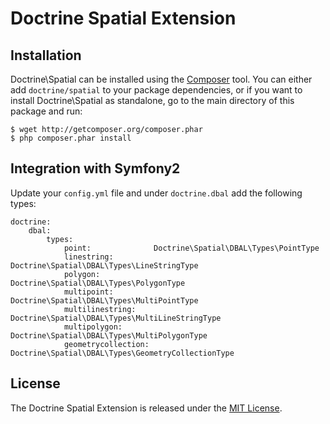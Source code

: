 # Doctrine Spatial Extension

## Installation

Doctrine\Spatial can be installed using the [Composer](http://packagist.org/) tool. You can either add `doctrine/spatial` to your package dependencies, or if you want to install Doctrine\Spatial as standalone, go to the main directory of this package and run:

    $ wget http://getcomposer.org/composer.phar
    $ php composer.phar install
    
## Integration with Symfony2

Update your `config.yml` file and under `doctrine.dbal` add the following types:

    doctrine:
        dbal:
            types:
                point:              Doctrine\Spatial\DBAL\Types\PointType
                linestring:         Doctrine\Spatial\DBAL\Types\LineStringType
                polygon:            Doctrine\Spatial\DBAL\Types\PolygonType
                multipoint:         Doctrine\Spatial\DBAL\Types\MultiPointType
                multilinestring:    Doctrine\Spatial\DBAL\Types\MultiLineStringType
                multipolygon:       Doctrine\Spatial\DBAL\Types\MultiPolygonType
                geometrycollection: Doctrine\Spatial\DBAL\Types\GeometryCollectionType


## License

The Doctrine Spatial Extension is released under the [MIT License](https://github.com/Briareos/doctrine-spatial/blob/master/LICENSE).
